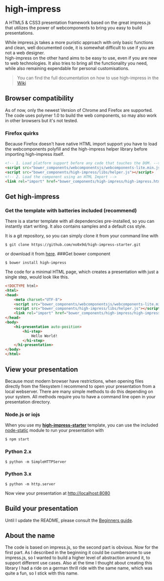 # high-impress

A HTML5 & CSS3 presentation framework based on the great impress.js that utilizes the power of webcomponents to bring you easy to build presentations.

While impress.js takes a more puristic approach with only basic functions and clean, well documented code, it is somewhat difficult to use if you are not a web designer.   
high-impress on the other hand aims to be easy to use, even if you are new to web technologies. It also tries to bring all the functionality you need, while also remaining expendable for personal customisations.

> You can find the full documentation on how to use high-impress in the [Wiki](https://github.com/no0x9d/high-impress/wiki)

## Browser compatibility

As of now, only the newest Version of Chrome and Firefox are supported. The code uses polymer 1.0 to build the web components, so may also work in other browsers but it's not tested.

### Firefox quirks

Because Firefox doesn't have native HTML import support you have to load the webcomponents polyfill and the high-impress helper library before importing high-impress itself.

```html
<!-- 1. Load platform support before any code that touches the DOM. -->
<script src="bower_components/webcomponentsjs/webcomponents-lite.min.js"></script>
<script src="bower_components/high-impress/libs/helper.js"></script>
<!-- 2. Load the component using an HTML Import -->
<link rel="import" href="bower_components/high-impress/high-impress.html">
```

## Get high-impress
### Get the template with batteries included (recommend)
There is a starter template with all dependencies pre-installed, so you can instantly start writing. It also contains samples and a default css style.

It is a git repository, so you can simply clone it from your command line with
```
$ git clone https://github.com/no0x9d/high-impress-starter.git
```
or download it from [here](https://github.com/no0x9d/high-impress-starter/archive/master.zip).
###Get bower component
```
$ bower install high-impress
```
The code for a minimal HTML page, which creates a presentation with just a single step, would look like this.
```html
<!DOCTYPE html>
<html>
<head>
    <meta charset="UTF-8">
    <script src="bower_components/webcomponentsjs/webcomponents-lite.min.js"></script>
    <script src="bower_components/high-impress/libs/helper.js"></script>
    <link rel="import" href="bower_components/high-impress/high-impress.html">
</head>
<body>
    <hi-presentation auto-position>
        <hi-step>
            Hello World!
        </hi-step>
    </hi-presentation>
</body>
</html>
```

## View your presentation
Because most modern browser have restrictions, when opening files directly from the filesystem I recommend to open your presentation from a local webserver. There are many simple methods to do this depending on your system.
All methods require you to have a command line open in your presentation directory.

### Node.js or iojs
When you use my **[high-impress-starter](https://github.com/no0x9d/high-impress-starter)** template, you can use the included [node-static](https://www.npmjs.com/package/node-static) module to run your presentation with

```
$ npm start
```

### Python 2.x
```
$ python -m SimpleHTTPServer
```


### Python 3.x
```
$ python -m http.server
```

Now view your presentation at [http://localhost:8080](http://localhost:8080)

## Build your presentation

Until I update the README, please consult the [Beginners guide](https://github.com/no0x9d/high-impress/wiki/Beginners-Guide).

## About the name

The code is based on impress.js, so the second part is obvious. Now for the first part. As I described in the beginning it could be cumbersome to use impress.js, so I wanted to build a higher level of abstraction around it, to support different use cases. Also at the time I thought about creating this library I had a ride on a german thrill ride with the same name, which was quite a fun, so I stick with this name.